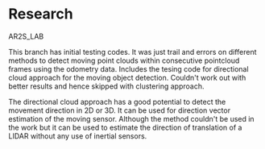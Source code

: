 # Research
AR2S_LAB

This branch has initial testing codes. It was just trail and errors on different methods to detect moving point clouds within consecutive pointcloud frames using the odometry data. Includes the tesing code for directional cloud approach for the moving object detection. Couldn't work out with better results and hence skipped with clustering approach.

The directional cloud approach has a good potential to detect the movement direction in 2D or 3D. It can be used for direction vector estimation of the moving sensor. Although the method couldn't be used in the work but it can be used to estimate the direction of translation of a LIDAR without any use of inertial sensors.
